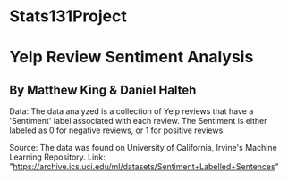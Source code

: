 # Stats131Project
# Yelp Review Sentiment Analysis

## By Matthew King & Daniel Halteh

Data: The data analyzed is a collection of Yelp reviews that have a 'Sentiment' label associated with each review. The Sentiment is either labeled as 0 for negative reviews, or 1 for positive reviews.

Source: The data was found on University of California, Irvine's Machine Learning Repository.
Link: "https://archive.ics.uci.edu/ml/datasets/Sentiment+Labelled+Sentences"
